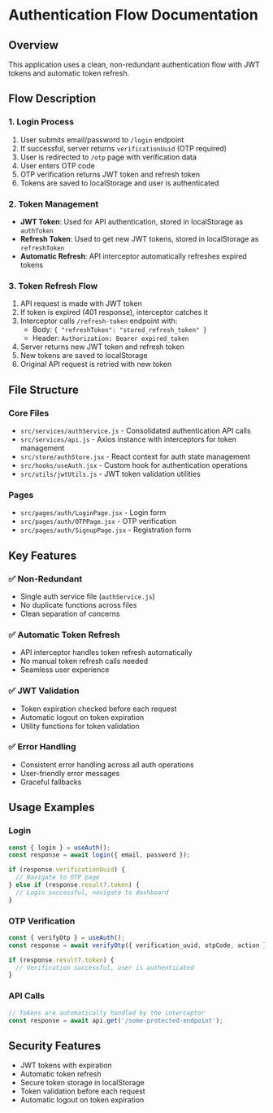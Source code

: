 # Authentication Flow Documentation

## Overview
This application uses a clean, non-redundant authentication flow with JWT tokens and automatic token refresh.

## Flow Description

### 1. Login Process
1. User submits email/password to `/login` endpoint
2. If successful, server returns `verificationUuid` (OTP required)
3. User is redirected to `/otp` page with verification data
4. User enters OTP code
5. OTP verification returns JWT token and refresh token
6. Tokens are saved to localStorage and user is authenticated

### 2. Token Management
- **JWT Token**: Used for API authentication, stored in localStorage as `authToken`
- **Refresh Token**: Used to get new JWT tokens, stored in localStorage as `refreshToken`
- **Automatic Refresh**: API interceptor automatically refreshes expired tokens

### 3. Token Refresh Flow
1. API request is made with JWT token
2. If token is expired (401 response), interceptor catches it
3. Interceptor calls `/refresh-token` endpoint with:
   - Body: `{ "refreshToken": "stored_refresh_token" }`
   - Header: `Authorization: Bearer expired_token`
4. Server returns new JWT token and refresh token
5. New tokens are saved to localStorage
6. Original API request is retried with new token

## File Structure

### Core Files
- `src/services/authService.js` - Consolidated authentication API calls
- `src/services/api.js` - Axios instance with interceptors for token management
- `src/store/authStore.jsx` - React context for auth state management
- `src/hooks/useAuth.jsx` - Custom hook for authentication operations
- `src/utils/jwtUtils.js` - JWT token validation utilities

### Pages
- `src/pages/auth/LoginPage.jsx` - Login form
- `src/pages/auth/OTPPage.jsx` - OTP verification
- `src/pages/auth/SignupPage.jsx` - Registration form

## Key Features

### ✅ Non-Redundant
- Single auth service file (`authService.js`)
- No duplicate functions across files
- Clean separation of concerns

### ✅ Automatic Token Refresh
- API interceptor handles token refresh automatically
- No manual token refresh calls needed
- Seamless user experience

### ✅ JWT Validation
- Token expiration checked before each request
- Automatic logout on token expiration
- Utility functions for token validation

### ✅ Error Handling
- Consistent error handling across all auth operations
- User-friendly error messages
- Graceful fallbacks

## Usage Examples

### Login
```javascript
const { login } = useAuth();
const response = await login({ email, password });

if (response.verificationUuid) {
  // Navigate to OTP page
} else if (response.result?.token) {
  // Login successful, navigate to dashboard
}
```

### OTP Verification
```javascript
const { verifyOtp } = useAuth();
const response = await verifyOtp({ verification_uuid, otpCode, action });

if (response.result?.token) {
  // Verification successful, user is authenticated
}
```

### API Calls
```javascript
// Tokens are automatically handled by the interceptor
const response = await api.get('/some-protected-endpoint');
```

## Security Features
- JWT tokens with expiration
- Automatic token refresh
- Secure token storage in localStorage
- Token validation before each request
- Automatic logout on token expiration 
